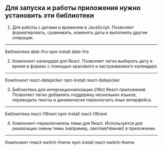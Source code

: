 Для запуска и работы приложения нужно установить эти библиотеки
-----------------------------------------------------------------
1. Для работы с датами и временем в JavaScript. Позволяет форматировать, сравнивать, изменять даты и выполнять другие операции.
 ----------------------------------------------------------------------------------------------------------------------------
 Библиотека date-fns 
 npm install date-fns 
 
 2. Компонент календаря для React. Позволяет легко выбирать дату и время в формах с помощью красивого и настраиваемого календаря.
 -----------------------------------------------------------------------------------------------------------------------------
 Компонент react-datepicker 
 npm install react-datepicker 

 3. Библиотека для интернационализации (i18n) React-приложений. Позволяет легко добавлять поддержку нескольких языков, переводить тексты и динамически переключать язык интерфейса.
 ----------------------------------------------------------------------------------------------------------------------------------------------------------------------------------
 Библиотека react-i18next 
 npm install react-i18next 

4. Компонент-переключатель темы для React. Используется для реализации смены темы (например, светлая/тёмная) в приложении.
-----------------------------------------------------------------------------------------------------------------------------------
 Компонент rreact-switch-theme 
 npm install react-switch-theme 
